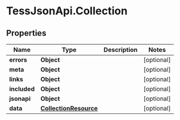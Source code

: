 # TessJsonApi.Collection

## Properties

Name | Type | Description | Notes
------------ | ------------- | ------------- | -------------
**errors** | **Object** |  | [optional] 
**meta** | **Object** |  | [optional] 
**links** | **Object** |  | [optional] 
**included** | **Object** |  | [optional] 
**jsonapi** | **Object** |  | [optional] 
**data** | [**CollectionResource**](CollectionResource.md) |  | [optional] 


